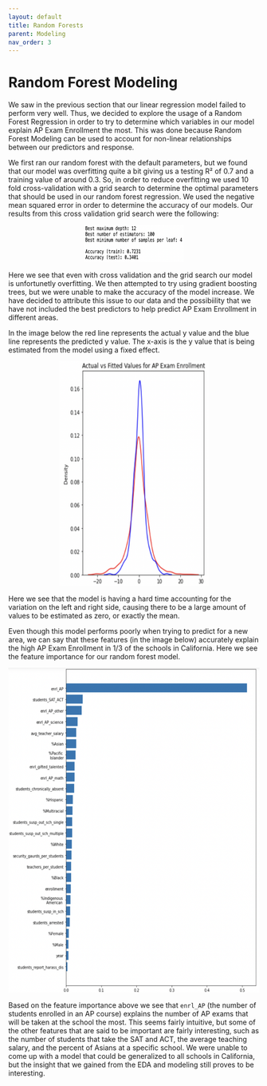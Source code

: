 ```yaml
---
layout: default
title: Random Forests 
parent: Modeling
nav_order: 3
---
```


# Random Forest Modeling 


We saw in the previous section that our linear regression model failed to perform very well. Thus, we decided to explore the usage of a Random Forest Regression in order to try to determine which variables in our model explain AP Exam Enrollment the most. This was done because Random Forest Modeling can be used to account for non-linear relationships between our predictors and response. 

We first ran our random forest with the default parameters, but we found that our model was overfitting quite a bit giving us a testing R² of 0.7 and a training value of around 0.3. So, in order to reduce overfitting we used 10 fold cross-validation with a grid search to determine the optimal parameters that should be used in our random forest regression. We used the negative mean squared error in order to determine the accuracy of our models. Our results from this cross validation grid search were the following: 

<p align="center">
  <img src="../../assets/images/CV_grid_output.png" width="200" height="75">
</p>


Here we see that even with cross validation and the grid search our model is unfortunetly overfitting. We then attempted to try using gradient boosting trees, but we were unable to make the accuracy of the model increase. We have decided to attribute this issue to our data and the possibiility that we have not included the best predictors to help predict AP Exam Enrollment in different areas. 

In the image below the red line represents the actual y value and the blue line represents the predicted y value. The x-axis is the y value that is being estimated from the model using a fixed effect. 

<p align="center">
<img src="../../assets/images/accuracy_density.png" width="300" height="450">
</p>

Here we see that the model is having a hard time accounting for the variation on the left and right side, causing there to be a large amount of values to be estimated as zero, or exactly the mean. 

Even though this model performs poorly when trying to predict for a new area, we can say that these features (in the image below) accurately explain the high AP Exam Enrollment in 1/3 of the schools in California. Here we see the feature importance for our random forest model. 

<p align="center">
<img src="../../assets/images/feature_importance.png" width="550" height="650">
</p>
  
Based on the feature importance above we see that `enrl_AP` (the number of students enrolled in an AP course) explains the number of AP exams that will be taken at the school the most. This seems fairly intuitive, but some of the other features that are said to be important are fairly interesting, such as the number of students that take the SAT and ACT, the average teaching salary, and the percent of Asians at a specific school. We were unable to come up with a model that could be generalized to all schools in California, but the insight that we gained from the EDA and modeling still proves to be interesting.

